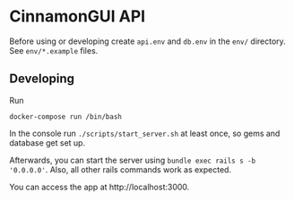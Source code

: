# CinnamonGUI API

Before using or developing create `api.env` and `db.env` in the `env/` directory. See `env/*.example` files.

## Developing

Run

```
docker-compose run /bin/bash
```

In the console run `./scripts/start_server.sh` at least once, so gems and database get set up.

Afterwards, you can start the server using `bundle exec rails s -b '0.0.0.0'`. Also, all other rails commands work as expected.

You can access the app at http://localhost:3000.
